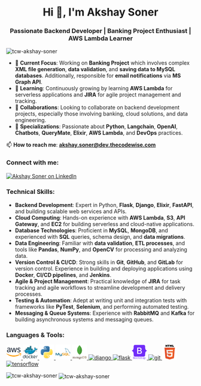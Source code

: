 <h1 align="center">Hi 👋, I'm Akshay Soner</h1>
<h3 align="center">Passionate Backend Developer | Banking Project Enthusiast | AWS Lambda Learner</h3>

<p align="left"> <img src="https://komarev.com/ghpvc/?username=tcw-akshay-soner&label=Profile%20views&color=0e75b6&style=flat" alt="tcw-akshay-soner" /> </p>

- 🔭 **Current Focus**: Working on **Banking Project** which involves complex **XML file generation**, **data validation**, and **saving data to MySQL databases**. Additionally, responsible for **email notifications** via **MS Graph API**.
- 🌱 **Learning**: Continuously growing by learning **AWS Lambda** for serverless applications and **JIRA** for agile project management and tracking.
- 👯 **Collaborations**: Looking to collaborate on backend development projects, especially those involving banking, cloud solutions, and data engineering.
- 💬 **Specializations**: Passionate about **Python**, **Langchain**, **OpenAI**, **Chatbots**, **QueryMate**, **Elixir**, **AWS Lambda**, and **DevOps** practices.

📫 **How to reach me**: **akshay.soner@dev.thecodewise.com**

<h3 align="left">Connect with me:</h3>
<p align="left">
<a href="https://www.linkedin.com/in/akshaysoner/" target="blank">
  <img align="center" src="https://raw.githubusercontent.com/rahuldkjain/github-profile-readme-generator/master/src/images/icons/Social/linked-in-alt.svg" alt="Akshay Soner on LinkedIn" height="30" width="40" />
</a>
</p>

<h3 align="left">Technical Skills:</h3>
<ul>
  <li><b>Backend Development</b>: Expert in Python, <b>Flask</b>, <b>Django</b>, <b>Elixir</b>, <b>FastAPI</b>, and building scalable web services and APIs.</li>
  <li><b>Cloud Computing</b>: Hands-on experience with <b>AWS Lambda</b>, <b>S3</b>, <b>API Gateway</b>, and <b>EC2</b> for building serverless and cloud-native applications.</li>
  <li><b>Database Technologies</b>: Proficient in <b>MySQL</b>, <b>MongoDB</b>, and experienced with <b>SQL</b> queries, schema design, and <b>data migrations</b>.</li>
  <li><b>Data Engineering</b>: Familiar with <b>data validation</b>, <b>ETL processes</b>, and tools like <b>Pandas</b>, <b>NumPy</b>, and <b>OpenCV</b> for processing and analyzing data.</li>
  <li><b>Version Control & CI/CD</b>: Strong skills in <b>Git</b>, <b>GitHub</b>, and <b>GitLab</b> for version control. Experience in building and deploying applications using <b>Docker</b>, <b>CI/CD pipelines</b>, and <b>Jenkins</b>.</li>
  <li><b>Agile & Project Management</b>: Practical knowledge of <b>JIRA</b> for task tracking and agile workflows to streamline development and delivery processes.</li>
  <li><b>Testing & Automation</b>: Adept at writing unit and integration tests with frameworks like <b>PyTest</b>, <b>Selenium</b>, and performing automated testing.</li>
  <li><b>Messaging & Queue Systems</b>: Experience with <b>RabbitMQ</b> and <b>Kafka</b> for building asynchronous systems and messaging queues.</li>
</ul>

<h3 align="left">Languages & Tools:</h3>
<p align="left"> 
  <a href="https://aws.amazon.com" target="_blank" rel="noreferrer">
    <img src="https://raw.githubusercontent.com/devicons/devicon/master/icons/amazonwebservices/amazonwebservices-original-wordmark.svg" alt="aws" width="40" height="40"/> 
  </a>
  <a href="https://www.docker.com/" target="_blank" rel="noreferrer">
    <img src="https://raw.githubusercontent.com/devicons/devicon/master/icons/docker/docker-original-wordmark.svg" alt="docker" width="40" height="40"/> 
  </a>
  <a href="https://www.python.org" target="_blank" rel="noreferrer">
    <img src="https://raw.githubusercontent.com/devicons/devicon/master/icons/python/python-original.svg" alt="python" width="40" height="40"/> 
  </a>
  <a href="https://www.mysql.com/" target="_blank" rel="noreferrer">
    <img src="https://raw.githubusercontent.com/devicons/devicon/master/icons/mysql/mysql-original-wordmark.svg" alt="mysql" width="40" height="40"/> 
  </a>
  <a href="https://www.mongodb.com/" target="_blank" rel="noreferrer">
    <img src="https://raw.githubusercontent.com/devicons/devicon/master/icons/mongodb/mongodb-original-wordmark.svg" alt="mongodb" width="40" height="40"/> 
  </a>
  <a href="https://www.djangoproject.com/" target="_blank" rel="noreferrer">
    <img src="https://cdn.worldvectorlogo.com/logos/django.svg" alt="django" width="40" height="40"/>
  </a>
  <a href="https://flask.palletsprojects.com/" target="_blank" rel="noreferrer">
    <img src="https://www.vectorlogo.zone/logos/pocoo_flask/pocoo_flask-icon.svg" alt="flask" width="40" height="40"/>
  </a>
  <a href="https://getbootstrap.com" target="_blank" rel="noreferrer">
    <img src="https://raw.githubusercontent.com/devicons/devicon/master/icons/bootstrap/bootstrap-plain-wordmark.svg" alt="bootstrap" width="40" height="40"/>
  </a>
  <a href="https://git-scm.com/" target="_blank" rel="noreferrer">
    <img src="https://www.vectorlogo.zone/logos/git-scm/git-scm-icon.svg" alt="git" width="40" height="40"/>
  </a>
  <a href="https://www.w3.org/html/" target="_blank" rel="noreferrer">
    <img src="https://raw.githubusercontent.com/devicons/devicon/master/icons/html5/html5-original-wordmark.svg" alt="html5" width="40" height="40"/>
  </a>
  <a href="https://www.tensorflow.org" target="_blank" rel="noreferrer">
    <img src="https://www.vectorlogo.zone/logos/tensorflow/tensorflow-icon.svg" alt="tensorflow" width="40" height="40"/>
  </a>
</p>

<p><img align="left" src="https://github-readme-stats.vercel.app/api/top-langs?username=tcw-akshay-soner&show_icons=true&locale=en&layout=compact" alt="tcw-akshay-soner" /></p>

<p>&nbsp;<img align="center" src="https://github-readme-stats.vercel.app/api?username=tcw-akshay-soner&show_icons=true&locale=en" alt="tcw-akshay-soner" /></p>
